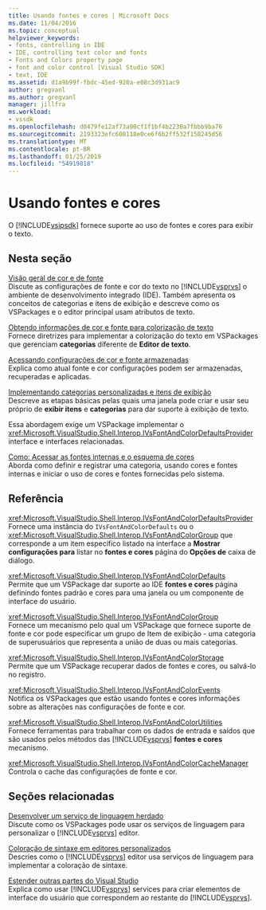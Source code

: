 ```yaml
---
title: Usando fontes e cores | Microsoft Docs
ms.date: 11/04/2016
ms.topic: conceptual
helpviewer_keywords:
- fonts, controlling in IDE
- IDE, controlling text color and fonts
- Fonts and Colors property page
- font and color control [Visual Studio SDK]
- text, IDE
ms.assetid: d1a9b99f-fbdc-45ed-920a-e08c3d931ac9
author: gregvanl
ms.author: gregvanl
manager: jillfra
ms.workload:
- vssdk
ms.openlocfilehash: d0479fe12af73a90cf1f1bf4b2230a7fbbb9ba76
ms.sourcegitcommit: 2193323efc608118e0ce6f6b2ff532f158245d56
ms.translationtype: MT
ms.contentlocale: pt-BR
ms.lasthandoff: 01/25/2019
ms.locfileid: "54919818"
---
```

# <a name="using-fonts-and-colors"></a>Usando fontes e cores
O [!INCLUDE[vsipsdk](../extensibility/includes/vsipsdk_md.md)] fornece suporte ao uso de fontes e cores para exibir o texto.  
  
## <a name="in-this-section"></a>Nesta seção  
 [Visão geral de cor e de fonte](../extensibility/font-and-color-overview.md)  
 Discute as configurações de fonte e cor do texto no [!INCLUDE[vsprvs](../code-quality/includes/vsprvs_md.md)] o ambiente de desenvolvimento integrado (IDE). Também apresenta os conceitos de categorias e itens de exibição e descreve como os VSPackages e o editor principal usam atributos de texto.  
  
 [Obtendo informações de cor e fonte para colorização de texto](../extensibility/getting-font-and-color-information-for-text-colorization.md)  
 Fornece diretrizes para implementar a colorização do texto em VSPackages que gerenciam **categorias** diferente de **Editor de texto**.  
  
 [Acessando configurações de cor e fonte armazenadas](../extensibility/accessing-stored-font-and-color-settings.md)  
 Explica como atual fonte e cor configurações podem ser armazenadas, recuperadas e aplicadas.  
  
 [Implementando categorias personalizadas e itens de exibição](../extensibility/implementing-custom-categories-and-display-items.md)  
 Descreve as etapas básicas pelas quais uma janela pode criar e usar seu próprio de **exibir itens** e **categorias** para dar suporte à exibição de texto.  
  
 Essa abordagem exige um VSPackage implementar o <xref:Microsoft.VisualStudio.Shell.Interop.IVsFontAndColorDefaultsProvider> interface e interfaces relacionadas.  
  
 [Como: Acessar as fontes internas e o esquema de cores](../extensibility/how-to-access-the-built-in-fonts-and-color-scheme.md)  
 Aborda como definir e registrar uma categoria, usando cores e fontes internas e iniciar o uso de cores e fontes fornecidas pelo sistema.  
  
## <a name="reference"></a>Referência  
 <xref:Microsoft.VisualStudio.Shell.Interop.IVsFontAndColorDefaultsProvider>  
 Fornece uma instância do `IVsFontAndColorDefaults` ou o <xref:Microsoft.VisualStudio.Shell.Interop.IVsFontAndColorGroup> que corresponde a um item específico listado na interface a **Mostrar configurações para** listar no **fontes e cores** página do **Opções de** caixa de diálogo.  
  
 <xref:Microsoft.VisualStudio.Shell.Interop.IVsFontAndColorDefaults>  
 Permite que um VSPackage dar suporte ao IDE **fontes e cores** página definindo fontes padrão e cores para uma janela ou um componente de interface do usuário.  
  
 <xref:Microsoft.VisualStudio.Shell.Interop.IVsFontAndColorGroup>  
 Fornece um mecanismo pelo qual um VSPackage que fornece suporte de fonte e cor pode especificar um grupo de Item de exibição - uma categoria de superusuários que representa a união de duas ou mais categorias.  
  
 <xref:Microsoft.VisualStudio.Shell.Interop.IVsFontAndColorStorage>  
 Permite que um VSPackage recuperar dados de fontes e cores, ou salvá-lo no registro.  
  
 <xref:Microsoft.VisualStudio.Shell.Interop.IVsFontAndColorEvents>  
 Notifica os VSPackages que estão usando fontes e cores informações sobre as alterações nas configurações de fonte e cor.  
  
 <xref:Microsoft.VisualStudio.Shell.Interop.IVsFontAndColorUtilities>  
 Fornece ferramentas para trabalhar com os dados de entrada e saídos que são usados pelos métodos das [!INCLUDE[vsprvs](../code-quality/includes/vsprvs_md.md)] **fontes e cores** mecanismo.  
  
 <xref:Microsoft.VisualStudio.Shell.Interop.IVsFontAndColorCacheManager>  
 Controla o cache das configurações de fonte e cor.  
  
## <a name="related-sections"></a>Seções relacionadas  
 [Desenvolver um serviço de linguagem herdado](../extensibility/internals/developing-a-legacy-language-service.md)  
 Discute como os VSPackages pode usar os serviços de linguagem para personalizar o [!INCLUDE[vsprvs](../code-quality/includes/vsprvs_md.md)] editor.  
  
 [Coloração de sintaxe em editores personalizados](../extensibility/syntax-coloring-in-custom-editors.md)  
 Descries como o [!INCLUDE[vsprvs](../code-quality/includes/vsprvs_md.md)] editor usa serviços de linguagem para implementar a coloração de sintaxe.  
  
 [Estender outras partes do Visual Studio](../extensibility/extending-other-parts-of-visual-studio.md)  
 Explica como usar [!INCLUDE[vsprvs](../code-quality/includes/vsprvs_md.md)] services para criar elementos de interface do usuário que correspondem ao restante do [!INCLUDE[vsprvs](../code-quality/includes/vsprvs_md.md)].
